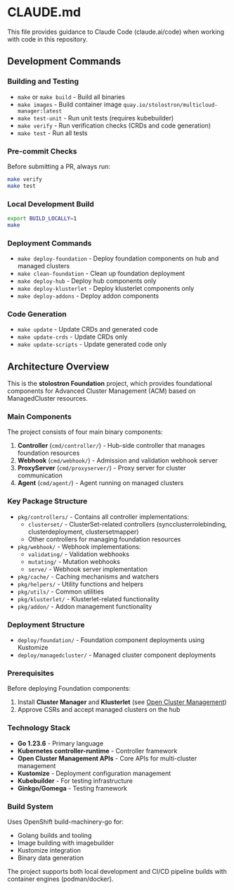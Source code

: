 # CLAUDE.md

This file provides guidance to Claude Code (claude.ai/code) when working with code in this repository.

## Development Commands

### Building and Testing
- `make` or `make build` - Build all binaries
- `make images` - Build container image `quay.io/stolostron/multicloud-manager:latest`
- `make test-unit` - Run unit tests (requires kubebuilder)
- `make verify` - Run verification checks (CRDs and code generation)
- `make test` - Run all tests

### Pre-commit Checks
Before submitting a PR, always run:
```bash
make verify
make test
```

### Local Development Build
```bash
export BUILD_LOCALLY=1
make
```

### Deployment Commands
- `make deploy-foundation` - Deploy foundation components on hub and managed clusters
- `make clean-foundation` - Clean up foundation deployment
- `make deploy-hub` - Deploy hub components only
- `make deploy-klusterlet` - Deploy klusterlet components only
- `make deploy-addons` - Deploy addon components

### Code Generation
- `make update` - Update CRDs and generated code
- `make update-crds` - Update CRDs only
- `make update-scripts` - Update generated code only

## Architecture Overview

This is the **stolostron Foundation** project, which provides foundational components for Advanced Cluster Management (ACM) based on ManagedCluster resources.

### Main Components

The project consists of four main binary components:

1. **Controller** (`cmd/controller/`) - Hub-side controller that manages foundation resources
2. **Webhook** (`cmd/webhook/`) - Admission and validation webhook server
3. **ProxyServer** (`cmd/proxyserver/`) - Proxy server for cluster communication
4. **Agent** (`cmd/agent/`) - Agent running on managed clusters

### Key Package Structure

- `pkg/controllers/` - Contains all controller implementations:
  - `clusterset/` - ClusterSet-related controllers (syncclusterrolebinding, clusterdeployment, clustersetmapper)
  - Other controllers for managing foundation resources
- `pkg/webhook/` - Webhook implementations:
  - `validating/` - Validation webhooks
  - `mutating/` - Mutation webhooks
  - `serve/` - Webhook server implementation
- `pkg/cache/` - Caching mechanisms and watchers
- `pkg/helpers/` - Utility functions and helpers
- `pkg/utils/` - Common utilities
- `pkg/klusterlet/` - Klusterlet-related functionality
- `pkg/addon/` - Addon management functionality

### Deployment Structure

- `deploy/foundation/` - Foundation component deployments using Kustomize
- `deploy/managedcluster/` - Managed cluster component deployments

### Prerequisites

Before deploying Foundation components:
1. Install **Cluster Manager** and **Klusterlet** (see [Open Cluster Management](https://open-cluster-management.io))
2. Approve CSRs and accept managed clusters on the hub

### Technology Stack

- **Go 1.23.6** - Primary language
- **Kubernetes controller-runtime** - Controller framework
- **Open Cluster Management APIs** - Core APIs for multi-cluster management
- **Kustomize** - Deployment configuration management
- **Kubebuilder** - For testing infrastructure
- **Ginkgo/Gomega** - Testing framework

### Build System

Uses OpenShift build-machinery-go for:
- Golang builds and tooling
- Image building with imagebuilder
- Kustomize integration
- Binary data generation

The project supports both local development and CI/CD pipeline builds with container engines (podman/docker).